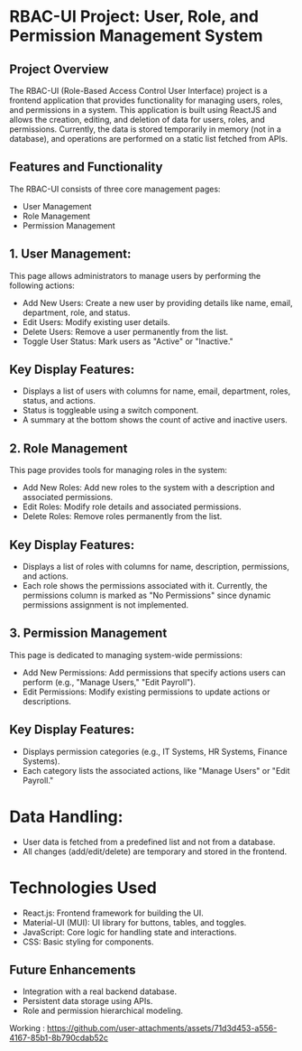 
# RBAC-UI Project: User, Role, and Permission Management System
## Project Overview

The RBAC-UI (Role-Based Access Control User Interface) project is a frontend application that provides functionality for managing users, roles, and permissions in a system. This application is built using ReactJS and allows the creation, editing, and deletion of data for users, roles, and permissions. Currently, the data is stored temporarily in memory (not in a database), and operations are performed on a static list fetched from APIs.

## Features and Functionality
The RBAC-UI consists of three core management pages:

* User Management
* Role Management
* Permission Management

## 1. User Management:
This page allows administrators to manage users by performing the following actions:
* Add New Users: Create a new user by providing details like name, email, department, role, and status.
* Edit Users: Modify existing user details.
* Delete Users: Remove a user permanently from the list.
* Toggle User Status: Mark users as "Active" or "Inactive."

## Key Display Features:
* Displays a list of users with columns for name, email, department, roles, status, and actions.
* Status is toggleable using a switch component.
* A summary at the bottom shows the count of active and inactive users.

## 2. Role Management
This page provides tools for managing roles in the system:

* Add New Roles: Add new roles to the system with a description and associated permissions.
* Edit Roles: Modify role details and associated permissions.
* Delete Roles: Remove roles permanently from the list.
  
## Key Display Features:
* Displays a list of roles with columns for name, description, permissions, and actions.
* Each role shows the permissions associated with it. Currently, the permissions column is marked as "No Permissions" since dynamic permissions assignment is not implemented.
  
## 3. Permission Management
This page is dedicated to managing system-wide permissions:

* Add New Permissions: Add permissions that specify actions users can perform (e.g., "Manage Users," "Edit Payroll").
* Edit Permissions: Modify existing permissions to update actions or descriptions.
  
## Key Display Features:
* Displays permission categories (e.g., IT Systems, HR Systems, Finance Systems).
* Each category lists the associated actions, like "Manage Users" or "Edit Payroll."
  
# Data Handling:

* User data is fetched from a predefined list and not from a database.
* All changes (add/edit/delete) are temporary and stored in the frontend.
  
# Technologies Used
* React.js: Frontend framework for building the UI.
* Material-UI (MUI): UI library for buttons, tables, and toggles.
* JavaScript: Core logic for handling state and interactions.
* CSS: Basic styling for components.

## Future Enhancements
* Integration with a real backend database.
* Persistent data storage using APIs.
* Role and permission hierarchical modeling.

Working :
https://github.com/user-attachments/assets/71d3d453-a556-4167-85b1-8b790cdab52c

